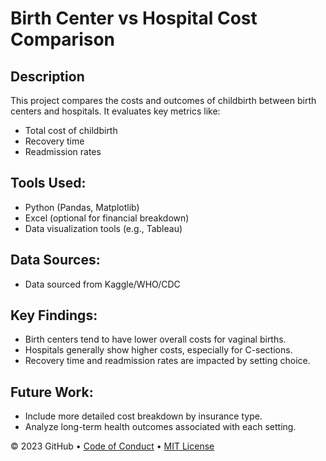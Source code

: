 # Birth Center vs Hospital Cost Comparison

## Description
This project compares the costs and outcomes of childbirth between birth centers and hospitals. It evaluates key metrics like:
- Total cost of childbirth
- Recovery time
- Readmission rates

## Tools Used:
- Python (Pandas, Matplotlib)
- Excel (optional for financial breakdown)
- Data visualization tools (e.g., Tableau)

## Data Sources:
- Data sourced from Kaggle/WHO/CDC

## Key Findings:
- Birth centers tend to have lower overall costs for vaginal births.
- Hospitals generally show higher costs, especially for C-sections.
- Recovery time and readmission rates are impacted by setting choice.

## Future Work:
- Include more detailed cost breakdown by insurance type.
- Analyze long-term health outcomes associated with each setting.

&copy; 2023 GitHub &bull; [Code of Conduct](https://www.contributor-covenant.org/version/2/1/code_of_conduct/code_of_conduct.md) &bull; [MIT License](https://gh.io/mit)

</footer>
